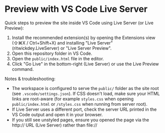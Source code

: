 # Preview with VS Code Live Server

Quick steps to preview the site inside VS Code using Live Server (or Live Preview):

1. Install the recommended extension(s) by opening the Extensions view (⇧⌘X / Ctrl+Shift+X) and installing "Live Server" (ritwickdey.LiveServer) or "Live Server Preview".
2. Open this repository folder in VS Code.
3. Open the `public/index.html` file in the editor.
4. Click "Go Live" in the bottom-right (Live Server) or use the Live Preview command.

Notes & troubleshooting:

- The workspace is configured to serve the `public/` folder as the site root (see `.vscode/settings.json`). If CSS doesn't load, make sure your HTML links are root-aware (for example `styles.css` when opening `public/index.html` or `/styles.css` when running from server root).
- If Live Server uses a different port, check the server URL printed in the VS Code output and open it in your browser.
- If you still see unstyled pages, ensure you opened the page via the http:// URL (Live Server) rather than file://
